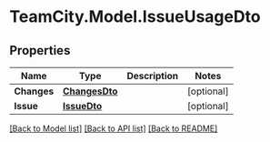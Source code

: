 # TeamCity.Model.IssueUsageDto
## Properties

Name | Type | Description | Notes
------------ | ------------- | ------------- | -------------
**Changes** | [**ChangesDto**](ChangesDto.md) |  | [optional] 
**Issue** | [**IssueDto**](IssueDto.md) |  | [optional] 

[[Back to Model list]](../README.md#documentation-for-models) [[Back to API list]](../README.md#documentation-for-api-endpoints) [[Back to README]](../README.md)

